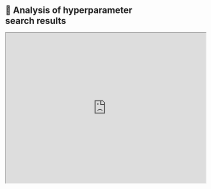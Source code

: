 # 🎥 Analysis of hyperparameter search results

<iframe class="video" width="640px" height="480px"
        src="https://www.youtube.com/embed/55BweAh6X5o?rel=0"
        allowfullscreen></iframe>
